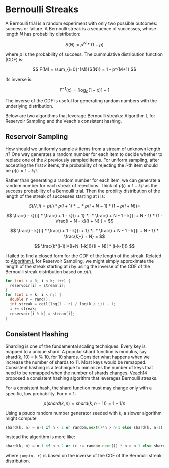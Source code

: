 # Bernoulli Streaks

A Bernoulli trial is a random experiment with only two possible outcomes: success or failure. A Bernoulli streak is a sequence of successes, whose length $N$ has probability distribution:

$$
S(N) = p^N * (1-p)
$$

where $p$ is the probability of success. The cummulative distribution function (CDF) is:

$$
F(M) = \sum_{i=0}^{M}{S(N)} = 1 - p^{M+1}
$$

Its inverse is:

$$
F^{-1}(x) = \lceil \log_p(1-x)  \rceil - 1
$$

The inverse of the CDF is useful for generating random numbers with the underlying distribution.

<!--

The generating function is

$$
G(S)(x) = \sum_{N=0}^{\inf}{S(N)*x^N} = \frac{1-p}{1-p x}
$$

The expected length of a streak is:

$$
E[S(N)] = G(S)'(1) = \frac{(1-p) *p}{(1-p)^2} = \frac{p}{1-p}
$$

-->

Below are two algorithms that leverage Bernoulli streaks: Algorithm L for Reservoir Sampling and the Veach's consistent hashing.

## Reservoir Sampling

How should we uniformly sample $k$ items from a stream of unknown length $n$?
One way generates a random number for each item to decide whether to replace one of the $k$ previously sampled items.
For uniform sampling, after accepting the first $k$ items, the probability of rejecting the $i$-th item should be $p(i) = 1 - k/i$.

Rather than generating a random number for each item, we can generate a random number for each streak of rejections.
Think of $p(i) = 1 - k/i$ as the success probability of a Bernoulli trial.
Then the probility distribution of the length of the streak of successes starting at $i$ is:

$$
S(N,i) = p(i) * p(i+1) *...* p(i+N-1) * (1-p(i+N)) =
$$

$$
\frac{i - k}{i} * \frac{i + 1 - k}{i + 1} *...* \frac{i + N - 1 - k}{i + N - 1} * (1 - \frac{i + N - k}{i + N} ) =
$$

$$
\frac{i - k}{i} * \frac{i + 1 - k}{i + 1} *...* \frac{i + N - 1 - k}{i + N - 1} * \frac{k}{i + N} =
$$

$$
\frac{k*(i-1)!*(i+N-1-k)!}{(i + N)! * (i-k-1)!}
$$

I failed to find a closed form for the CDF of the length of the streak.
Related to [Algorithm L](https://en.wikipedia.org/wiki/Reservoir_sampling#Optimal:_Algorithm_L) for Reservoir Sampling, we might simply approximate the length of the streak starting at $i$ by using the inverse of the CDF of the Bernoulli streak distribution based on $p(i)$.

```cpp
for (int i = 0; i < k; i++) {
  reservoir[i] = stream[i];
}
for (int i = k; i < n;) {
  double r = rand();
  int streak = ceil(log(1 - r) / log(k / i)) - 1;
  i += streak;
  reservoir[i % k] = stream[i];
}
```

## Consistent Hashing

Sharding is one of the fundamental scaling techniques. Every key is mapped to a unique shard. A popular shard function is modulus, say shard(k, 10) = k % 10, for 10 shards. Consider what happens when we increase the number of shards to 11. Most keys would be remapped. Consistent hashing is a technique to minimizes the number of keys that need to be remapped when the number of shards changes. [Veach14](https://arxiv.org/pdf/1406.2294) proposed a consistent hashing algorithm that leverages Bernoulli streaks.

For a consistent hash, the shard function must may change only with a specific, low probability. For n > 1:

$$
p(shard(k, n) = shard(k, n-1)) = 1 - 1/n
$$

Using a psudo random number generator seeded with `k`, a slower algorithm might compute

```python
shard(k, n) = n-1 if n < 2 or random.next()*n > n-1 else shard(k, n-1)
```

Instead the algorithm is more like:

```python
shard(k, n) = n-1 if n < 2 or (r := random.next()) * n > n-1 else shard(k, n-jump(n, r))
```

where `jump(n, r)` is based on the inverse of the CDF of the Bernoulli streak distribution.

<!--

$$
S(N,i) \approx p(i)^N (1-p(i)) = \frac{(i-k)^N}{i^{N+1}} * k
$$

$$
\frac{i - k}{i} * \frac{i+1 - k}{i+1} *...* \frac{i+N-1 - k}{i+N-1} * (1-\frac{i+N - k}{i+N}) =
$$

$$
\frac{(i+N-1-k)!}{(i-k-1)!} * \frac{(i-1)!}{(i+N-1)!} * \frac{k}{i+N} =
$$

$$
\frac{(i+N-1-k)!}{(i-k-1)!} * \frac{(i-1)!}{(i+N)!} * k =
$$

The Reservoir Sampling algorithm P is a simple and elegant solution. It is a Bernoulli streak with a non-constant probability of success. The probability of success is $k/n$ for the first $k$ elements, and
$k/i$ for the $i$-th element, $i > k$. The expected length of the streak is:
 -->

```

```
